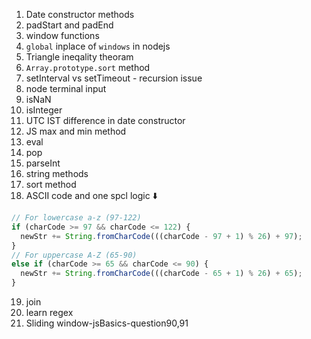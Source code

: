 1. Date constructor methods
2. padStart and padEnd
3. window functions
4. `global` inplace of `windows` in nodejs
5. Triangle ineqality theoram
6. `Array.prototype.sort` method
7. setInterval vs setTimeout - recursion issue
8. node terminal input
9. isNaN
10. isInteger
11. UTC IST difference in date constructor
12. JS max and min method
13. eval
14. pop
15. parseInt
16. string methods
17. sort method
18. ASCII code and one spcl logic ⬇️

```js
// For lowercase a-z (97-122)
if (charCode >= 97 && charCode <= 122) {
  newStr += String.fromCharCode(((charCode - 97 + 1) % 26) + 97);
}
// For uppercase A-Z (65-90)
else if (charCode >= 65 && charCode <= 90) {
  newStr += String.fromCharCode(((charCode - 65 + 1) % 26) + 65);
}
```

19. join
20. learn regex
21. Sliding window-jsBasics-question90,91
